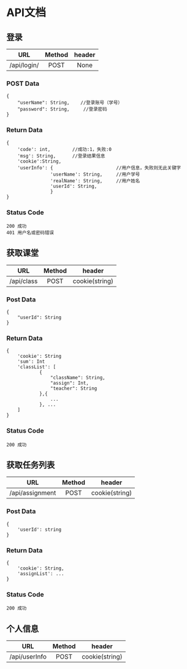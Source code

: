 # API文档

## 登录
|URL        |Method|header|
|:--:       |:--:  |:--:  |
|/api/login/|POST  |  None  |

### POST Data
```
{
    "userName": String,    //登录账号（学号）
    "password": String,     //登录密码
}
```

### Return Data
```
{
    'code': int,        //成功:1，失败:0
    'msg': String,      //登录结果信息
    'cookie':String,
    'userInfo': {                       //用户信息，失败则无此关键字
                'userName': String,     //用户学号
                'realName': String,     //用户姓名
                'userId': String,
                }
}
```

### Status Code
```
200 成功
401 用户名或密码错误
```

## 获取课堂
|URL        |Method|header|
|:--:       |:--:  |:--:  |
|/api/class |POST  |  cookie(string)  |

### Post Data
```
{
    "userId": String
}
```

### Return Data
```
{
    'cookie': String
    'sum': Int
    'classList': [
            {
                "className": String,
                "assign": Int,
                "teacher": String
            },{
                ...
            }, ...
    ]
}
```
### Status Code
```
200 成功
```

## 获取任务列表
|URL        |Method|header|
|:--:       |:--:  |:--:  |
|/api/assignment|POST  |  cookie(string)  |

### Post Data
```
{
    'userId': string
}
```
### Return Data
```
{
    'cookie': String,
    'assignList': ...
}
```
### Status Code
```
200 成功
```

## 个人信息
|URL        |Method|header|
|:--:       |:--:  |:--:  |
|/api/userInfo|POST  |  cookie(string)  |
